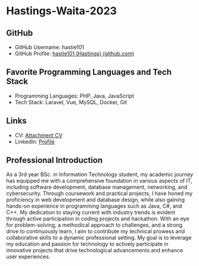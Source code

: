 # Hastings-Waita-2023 

## GitHub

-   GitHub Username: hastie101
-   GitHub Profile:  [hastie101 (Hastings) (github.com)](https://github.com/hastie101)

## Favorite Programming Languages and Tech Stack

-   Programming Languages: PHP, Java, JavaScript
-   Tech Stack: Laravel, Vue, MySQL, Docker, Git

## Links

-   CV:  [Attachment CV](https://drive.google.com/file/d/1BPx1GITEg7rKY2t5v6ARHA0RpYmJPouB/view?usp=drive_link)
-   LinkedIn:  [Profile](https://www.linkedin.com/in/hastings-mutuku-74278a288)

## Professional Introduction

As a 3rd year BSc. in Information Technology student, my academic journey has equipped me with a comprehensive foundation in various aspects of IT, including software development, database management, networking, and cybersecurity. Through coursework and practical projects, I have honed my proficiency in web development and database design, while also gaining hands-on experience in programming languages such as Java, C#, and C++. My dedication to staying current with industry trends is evident through active participation in coding projects and hackathon. With an eye for problem-solving, a methodical approach to challenges, and a strong drive to continuously learn, I aim to contribute my technical prowess and collaborative skills to a dynamic professional setting. My goal is to leverage my education and passion for technology to actively participate in innovative projects that drive technological advancements and enhance user experiences.
